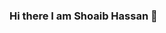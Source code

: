 ### Hi there I am Shoaib Hassan 👋

<!--
**shoaibhassan0/shoaibhassan0** is a ✨ _special_ ✨ repository because its `README.md` (this file) appears on your GitHub profile.


<h3 align="left">Languages:</h3>
<p align="left"> <a href="https://www.cprogramming.com/" target="_blank" rel="noreferrer"> <img src="https://raw.githubusercontent.com/devicons/devicon/master/icons/c/c-original.svg" alt="c" width="40" height="40"/> </a> </p>

